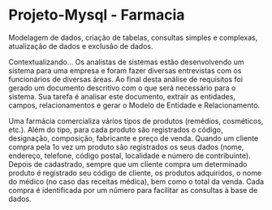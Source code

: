 # Projeto-Mysql - Farmacia
Modelagem de dados, criação de tabelas, consultas simples e complexas, atualizaçâo de dados e exclusâo de dados.

Contextualizando…
Os analistas de sistemas estão desenvolvendo um sistema para uma empresa e foram fazer diversas
entrevistas com os funcionários de diversas áreas. Ao final desta análise de requisitos foi gerado um
documento descritivo com o que será necessário para o sistema.
Sua tarefa é analisar este documento, extrair as entidades, campos, relacionamentos e gerar o Modelo de
Entidade e Relacionamento.

Uma farmácia comercializa vários tipos de produtos (remédios, cosméticos, etc.). Além do tipo, para cada produto são
registrados o código, designação, composição, fabricante e preço de venda. Quando um cliente compra pela 1o vez um
produto são registrados os seus dados (nome, endereço, telefone, código postal, localidade e número de contribuinte).
Depois de cadastrado, sempre que um cliente compra um determinado produto é registrado seu código de cliente, os
produtos adquiridos, o nome do médico (no caso das receitas médica), bem como o total da venda. Cada compra é
identificada por um número para facilitar as consultas à base de dados.
